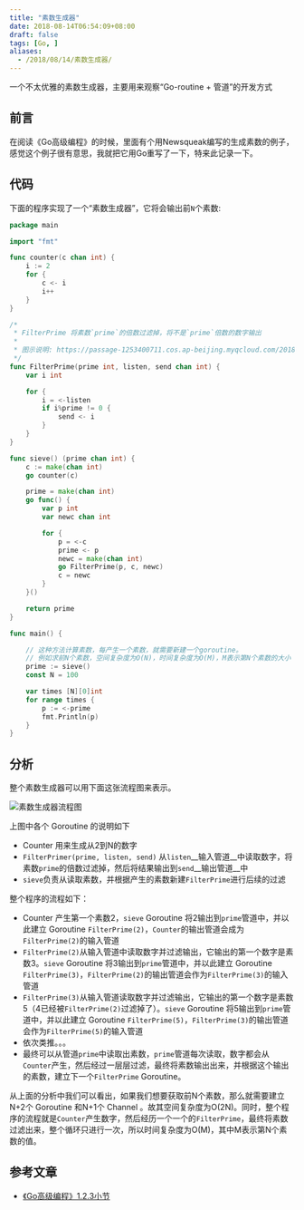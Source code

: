 ```yaml
---
title: "素数生成器"
date: 2018-08-14T06:54:09+08:00
draft: false
tags: [Go, ]
aliases:
  - /2018/08/14/素数生成器/
---
```


一个不太优雅的素数生成器，主要用来观察“Go-routine + 管道”的开发方式

<!--more-->

## 前言

在阅读《Go高级编程》的时候，里面有个用         Newsqueak编写的生成素数的例子，感觉这个例子很有意思，我就把它用Go重写了一下，特来此记录一下。

## 代码

下面的程序实现了一个“素数生成器”，它将会输出前`N`个素数:

```go
package main

import "fmt"

func counter(c chan int) {
	i := 2
	for {
		c <- i
		i++
	}
}

/*
 * FilterPrime 将素数`prime`的倍数过滤掉，将不是`prime`倍数的数字输出
 *
 * 图示说明: https://passage-1253400711.cos.ap-beijing.myqcloud.com/2018-08-13-150647.png
 */
func FilterPrime(prime int, listen, send chan int) {
	var i int

	for {
		i = <-listen
		if i%prime != 0 {
			send <- i
		}
	}
}

func sieve() (prime chan int) {
	c := make(chan int)
	go counter(c)

	prime = make(chan int)
	go func() {
		var p int
		var newc chan int

		for {
			p = <-c
			prime <- p
			newc = make(chan int)
			go FilterPrime(p, c, newc)
			c = newc
		}
	}()

	return prime
}

func main() {

	// 这种方法计算素数，每产生一个素数，就需要新建一个goroutine。
	// 例如求前N个素数，空间复杂度为O(N)，时间复杂度为O(M)，M表示第N个素数的大小
	prime := sieve()
	const N = 100

	var times [N][0]int
	for range times {
		p := <-prime
		fmt.Println(p)
	}
}
```

## 分析

整个素数生成器可以用下面这张流程图来表示。

![素数生成器流程图](https://passage-1253400711.cos.ap-beijing.myqcloud.com/2018-08-13-150647.png)

上图中各个 Goroutine 的说明如下

+ Counter 用来生成从2到N的数字
+ `FilterPrimer(prime, listen, send)` 从`listen`__输入管道__中读取数字，将素数`prime`的倍数过滤掉，然后将结果输出到`send`__输出管道__中
+ `sieve`负责从读取素数，并根据产生的素数新建`FilterPrime`进行后续的过滤

整个程序的流程如下：

+ Counter 产生第一个素数2，`sieve` Goroutine 将2输出到`prime`管道中，并以此建立 Goroutine `FilterPrime(2)`，`Counter`的输出管道会成为`FilterPrime(2)`的输入管道
+ `FilterPrime(2)`从输入管道中读取数字并过滤输出，它输出的第一个数字是素数3。`sieve` Goroutine 将3输出到`prime`管道中，并以此建立 Goroutine `FilterPrime(3)`，`FilterPrime(2)`的输出管道会作为`FilterPrime(3)`的输入管道
+ `FilterPrime(3)`从输入管道读取数字并过滤输出，它输出的第一个数字是素数5（4已经被`FilterPrime(2)`过滤掉了）。`sieve` Goroutine 将5输出到`prime`管道中，并以此建立 Goroutine `FilterPrime(5)`，`FilterPrime(3)`的输出管道会作为`FilterPrime(5)`的输入管道
+ 依次类推。。。
+ 最终可以从管道`prime`中读取出素数，`prime`管道每次读取，数字都会从`Counter`产生，然后经过一层层过滤，最终将素数输出出来，并根据这个输出的素数，建立下一个`FilterPrime` Goroutine。

从上面的分析中我们可以看出，如果我们想要获取前N个素数，那么就需要建立N+2个 Goroutine 和N+1个 Channel 。故其空间复杂度为O(2N)。同时，整个程序的流程就是`Counter`产生数字，然后经历一个一个的`FilterPrime`，最终将素数过滤出来，整个循环只进行一次，所以时间复杂度为O(M)，其中M表示第N个素数的值。

## 参考文章

+ [《Go高级编程》1.2.3小节](https://chai2010.gitbooks.io/advanced-go-programming-book/content/ch1-basic/ch1-02-hello-revolution.html)
